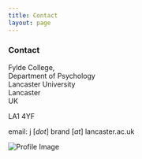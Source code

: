 ```yaml
---
title: Contact
layout: page
---
```


### Contact

Fylde College,  
Department of Psychology  
Lancaster University  
Lancaster  
UK

LA1 4YF

email: j [_dot_] brand [_at_] lancaster.ac.uk

![Profile Image](https://jamesbrandscience.github.io/assets/arrival_bouba_kiki.JPG)
